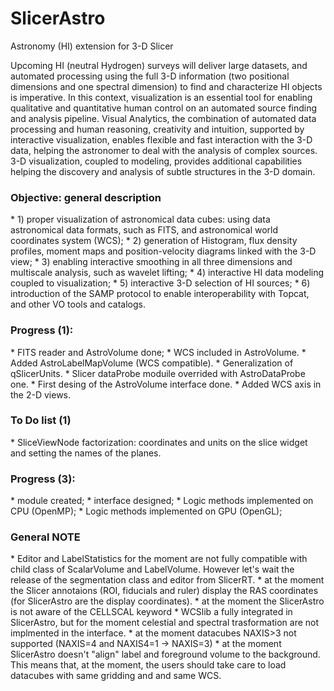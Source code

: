 # SlicerAstro
Astronomy (HI) extension for 3-D Slicer

Upcoming HI (neutral Hydrogen) surveys will deliver large datasets, and automated processing using the full 3-D information (two positional dimensions and one spectral dimension) to find and characterize HI objects is imperative. In this context, visualization is an essential tool for enabling qualitative and quantitative human control on an automated source finding and analysis pipeline. Visual Analytics, the combination of automated data processing and human reasoning, creativity and intuition, supported by interactive visualization, enables flexible and fast interaction with the 3-D data, helping the astronomer to deal with the analysis of complex sources. 3-D visualization, coupled to modeling, provides additional capabilities helping the discovery and analysis of subtle structures in the 3-D domain.

<h3> Objective: general description</h3>
* 1) proper visualization of astronomical data cubes: using data astronomical data formats, such as FITS, and astronomical world coordinates system (WCS);
* 2) generation of Histogram, flux density profiles, moment maps and position-velocity diagrams linked with the 3-D view;
* 3) enabling interactive smoothing in all three dimensions and multiscale analysis, such as wavelet lifting;
* 4) interactive HI data modeling coupled to visualization;
* 5) interactive 3-D selection of HI sources;
* 6) introduction of the SAMP protocol to enable interoperability with Topcat, and other VO tools and catalogs.
</div>

<h3> Progress (1):  </h3>
* FITS reader and AstroVolume done;
* WCS included in AstroVolume.
* Added AstroLabelMapVolume (WCS compatible).
* Generalization of qSlicerUnits.
* Slicer dataProbe moduile overrided with AstroDataProbe one.
* First desing of the AstroVolume interface done.
* Added WCS axis in the 2-D views. 
</div>

<h3> To Do list (1) </h3>
* SliceViewNode factorization: coordinates and units on the slice widget and setting the names of the planes.
</div>

<h3> Progress (3):  </h3>
* module created;
* interface designed;
* Logic methods implemented on CPU (OpenMP);
* Logic methods implemented on GPU (OpenGL);
</div>

<h3> General NOTE  </h3>
* Editor and LabelStatistics for the moment are not fully compatible with child class of ScalarVolume and LabelVolume. However let's wait the release of the segmentation class and editor from SlicerRT.
* at the moment the Slicer annotaions (ROI, fiducials and ruler) display the RAS coordinates (for SlicerAstro are the display coordinates).
* at the moment the SlicerAstro is not aware of the CELLSCAL keyword
* WCSlib a fully integrated in SlicerAstro, but for the moment celestial and spectral trasformation are not implmented in the interface.
* at the moment datacubes NAXIS>3 not supported (NAXIS=4 and NAXIS4=1 -> NAXIS=3)
* at the moment SlicerAstro doesn't "align" label and foreground volume to the background. This means that, at the moment, the users should take care to load datacubes with same gridding and and same WCS.
</div>



